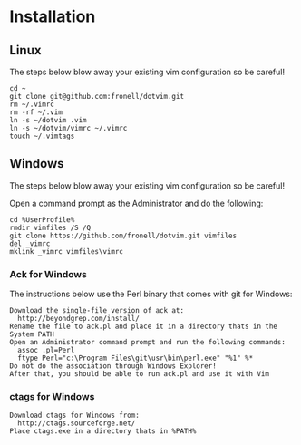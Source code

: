 # Installation
## Linux

The steps below blow away your existing vim configuration so be careful!

    cd ~
    git clone git@github.com:fronell/dotvim.git
    rm ~/.vimrc
    rm -rf ~/.vim
    ln -s ~/dotvim .vim
    ln -s ~/dotvim/vimrc ~/.vimrc
    touch ~/.vimtags

## Windows

The steps below blow away your existing vim configuration so be careful!

Open a command prompt as the Administrator and do the following:

    cd %UserProfile%
    rmdir vimfiles /S /Q
    git clone https://github.com/fronell/dotvim.git vimfiles
    del _vimrc
    mklink _vimrc vimfiles\vimrc

### Ack for Windows

The instructions below use the Perl binary that comes with git for Windows:

    Download the single-file version of ack at:
      http://beyondgrep.com/install/
    Rename the file to ack.pl and place it in a directory thats in the System PATH
    Open an Administrator command prompt and run the following commands:
      assoc .pl=Perl
      ftype Perl="c:\Program Files\git\usr\bin\perl.exe" "%1" %*
    Do not do the association through Windows Explorer!
    After that, you should be able to run ack.pl and use it with Vim

### ctags for Windows

    Download ctags for Windows from:
      http://ctags.sourceforge.net/
    Place ctags.exe in a directory thats in %PATH%
